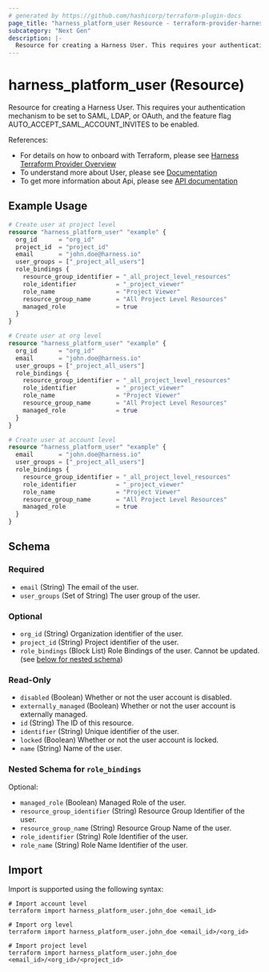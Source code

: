 ```yaml
---
# generated by https://github.com/hashicorp/terraform-plugin-docs
page_title: "harness_platform_user Resource - terraform-provider-harness"
subcategory: "Next Gen"
description: |-
  Resource for creating a Harness User. This requires your authentication mechanism to be set to SAML, LDAP, or OAuth, and the feature flag AUTOACCEPTSAMLACCOUNTINVITES to be enabled.
---
```


# harness_platform_user (Resource)

Resource for creating a Harness User. This requires your authentication mechanism to be set to SAML, LDAP, or OAuth, and the feature flag AUTO_ACCEPT_SAML_ACCOUNT_INVITES to be enabled.

References:
- For details on how to onboard with Terraform, please see [Harness Terraform Provider Overview](https://developer.harness.io/docs/platform/terraform/harness-terraform-provider-overview/)
- To understand more about User, please see [Documentation](https://developer.harness.io/docs/platform/User-Management/add-users)
- To get more information about Api, please see [API documentation](https://apidocs.harness.io/tag/User)
## Example Usage

```terraform
# Create user at project level
resource "harness_platform_user" "example" {
  org_id      = "org_id"
  project_id  = "project_id"
  email       = "john.doe@harness.io"
  user_groups = ["_project_all_users"]
  role_bindings {
    resource_group_identifier = "_all_project_level_resources"
    role_identifier           = "_project_viewer"
    role_name                 = "Project Viewer"
    resource_group_name       = "All Project Level Resources"
    managed_role              = true
  }
}

# Create user at org level
resource "harness_platform_user" "example" {
  org_id      = "org_id"
  email       = "john.doe@harness.io"
  user_groups = ["_project_all_users"]
  role_bindings {
    resource_group_identifier = "_all_project_level_resources"
    role_identifier           = "_project_viewer"
    role_name                 = "Project Viewer"
    resource_group_name       = "All Project Level Resources"
    managed_role              = true
  }
}

# Create user at account level
resource "harness_platform_user" "example" {
  email       = "john.doe@harness.io"
  user_groups = ["_project_all_users"]
  role_bindings {
    resource_group_identifier = "_all_project_level_resources"
    role_identifier           = "_project_viewer"
    role_name                 = "Project Viewer"
    resource_group_name       = "All Project Level Resources"
    managed_role              = true
  }
}
```

<!-- schema generated by tfplugindocs -->
## Schema

### Required

- `email` (String) The email of the user.
- `user_groups` (Set of String) The user group of the user.

### Optional

- `org_id` (String) Organization identifier of the user.
- `project_id` (String) Project identifier of the user.
- `role_bindings` (Block List) Role Bindings of the user. Cannot be updated. (see [below for nested schema](#nestedblock--role_bindings))

### Read-Only

- `disabled` (Boolean) Whether or not the user account is disabled.
- `externally_managed` (Boolean) Whether or not the user account is externally managed.
- `id` (String) The ID of this resource.
- `identifier` (String) Unique identifier of the user.
- `locked` (Boolean) Whether or not the user account is locked.
- `name` (String) Name of the user.

<a id="nestedblock--role_bindings"></a>
### Nested Schema for `role_bindings`

Optional:

- `managed_role` (Boolean) Managed Role of the user.
- `resource_group_identifier` (String) Resource Group Identifier of the user.
- `resource_group_name` (String) Resource Group Name of the user.
- `role_identifier` (String) Role Identifier of the user.
- `role_name` (String) Role Name Identifier of the user.

## Import

Import is supported using the following syntax:

```shell
# Import account level
terraform import harness_platform_user.john_doe <email_id>

# Import org level 
terraform import harness_platform_user.john_doe <email_id>/<org_id>

# Import project level
terraform import harness_platform_user.john_doe <email_id>/<org_id>/<project_id>
```
